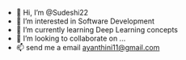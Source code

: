 - 👋 Hi, I’m @Sudeshi22
- 👀 I’m interested in Software Development
- 🌱 I’m currently learning Deep Learning concepts
- 💞️ I’m looking to collaborate on ...
- 📫 send me a email ayanthini11@gmail.com

<!---
Sudeshi22/Sudeshi22 is a ✨ special ✨ repository because its `README.md` (this file) appears on your GitHub profile.
You can click the Preview link to take a look at your changes.
--->
